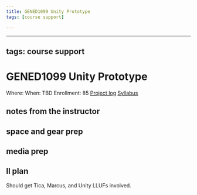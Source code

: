 ```yaml
---
title: GENED1099 Unity Prototype
tags: [course support]

---
```


---
tags: course support
---
# GENED1099 Unity Prototype

Where:
When: TBD
Enrollment: 85
[Project log](https://docs.google.com/document/d/1PjGwszkEbkKxs-TNrvNFbhysed1f47rd8KObDi1cUhM/edit?usp=drivesdk)
[Syllabus](https://airtable.com/appOgUGNrRPyW0xRm/tblF0oKLCPhK6TnAe/viwxouIdoOK1PvsTF/rec0RMVEIkEYj9J7I/flde6CJXApRaFoOpC/attXAgeKwvGByfDJ4?blocks=hide)

## notes from the instructor
## space and gear prep
## media prep
## ll plan
Should get Tica, Marcus, and Unity LLUFs involved.
